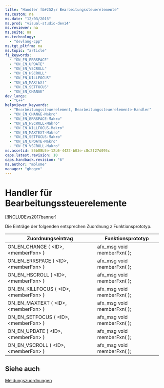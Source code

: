 ```yaml
---
title: "Handler f&#252;r Bearbeitungssteuerelemente"
ms.custom: na
ms.date: "12/03/2016"
ms.prod: "visual-studio-dev14"
ms.reviewer: na
ms.suite: na
ms.technology: 
  - "devlang-cpp"
ms.tgt_pltfrm: na
ms.topic: "article"
f1_keywords: 
  - "ON_EN_ERRSPACE"
  - "ON_EN_UPDATE"
  - "ON_EN_VSCROLL"
  - "ON_EN_HSCROLL"
  - "ON_EN_KILLFOCUS"
  - "ON_EN_MAXTEXT"
  - "ON_EN_SETFOCUS"
  - "ON_EN_CHANGE"
dev_langs: 
  - "C++"
helpviewer_keywords: 
  - "Bearbeitungssteuerelement, Bearbeitungssteuerelemente-Handler"
  - "ON_EN_CHANGE-Makro"
  - "ON_EN_ERRSPACE-Makro"
  - "ON_EN_HSCROLL-Makro"
  - "ON_EN_KILLFOCUS-Makro"
  - "ON_EN_MAXTEXT-Makro"
  - "ON_EN_SETFOCUS-Makro"
  - "ON_EN_UPDATE-Makro"
  - "ON_EN_VSCROLL-Makro"
ms.assetid: 55b88b5e-12b5-4422-b03e-c8c2f27d095c
caps.latest.revision: 10
caps.handback.revision: "6"
ms.author: "mblome"
manager: "ghogen"
---
```

# Handler f&#252;r Bearbeitungssteuerelemente
[!INCLUDE[vs2017banner](../../assembler/inline/includes/vs2017banner.md)]

Die Einträge der folgenden entsprechen Zuordnung z Funktionsprototyp.  
  
|Zuordnungseintrag|Funktionsprototyp|  
|-----------------------|-----------------------|  
|ON\_EN\_CHANGE \( \<ID\>, \<memberFxn\> \)|afx\_msg void memberFxn\( \);|  
|ON\_EN\_ERRSPACE \( \<ID\>, \<memberFxn\> \)|afx\_msg void memberFxn\( \);|  
|ON\_EN\_HSCROLL \( \<ID\>, \<memberFxn\> \)|afx\_msg void memberFxn\( \);|  
|ON\_EN\_KILLFOCUS \( \<ID\>, \<memberFxn\> \)|afx\_msg void memberFxn\( \);|  
|ON\_EN\_MAXTEXT \( \<ID\>, \<memberFxn\> \)|afx\_msg void memberFxn\( \);|  
|ON\_EN\_SETFOCUS \( \<ID\>, \<memberFxn\> \)|afx\_msg void memberFxn\( \);|  
|ON\_EN\_UPDATE \( \<ID\>, \<memberFxn\> \)|afx\_msg void memberFxn\( \);|  
|ON\_EN\_VSCROLL \( \<ID\>, \<memberFxn\> \)|afx\_msg void memberFxn\( \);|  
  
## Siehe auch  
 [Meldungszuordnungen](../../mfc/reference/message-maps-mfc.md)